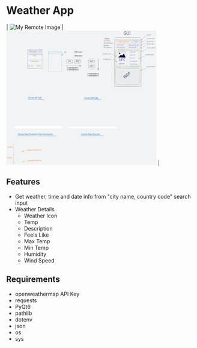 # Weather App
| ![My Remote Image](https://i.imgur.com/sxvwMsf.png) | <img src="ui.excalidraw.svg" alt="My Icon" width="400" height="358"> |

## Features
- Get weather, time and date info from "city name, country code" search input
- Weather Details
    - Weather Icon
    - Temp
    - Description
    - Feels Like
    - Max Temp
    - Min Temp
    - Humidity
    - Wind Speed

## Requirements
- openweathermap API Key
- requests
- PyQt6
- pathlib
- dotenv
- json
- os
- sys

